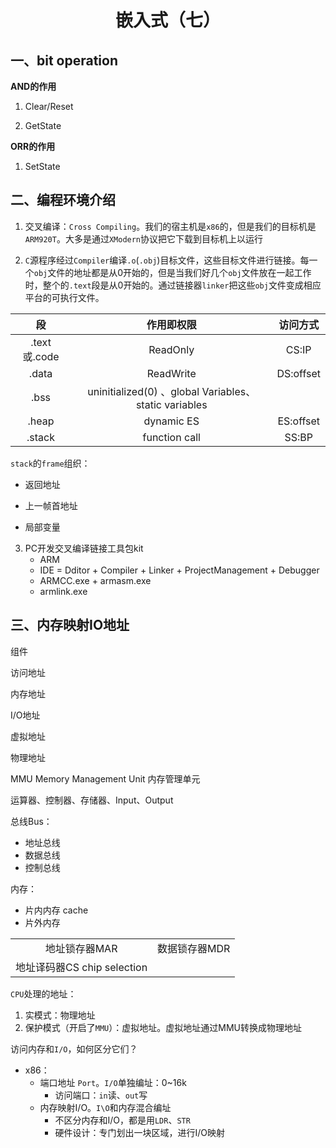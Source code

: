 <h1><center>嵌入式（七）</center></h1>

## 一、bit operation

**AND的作用**

1. Clear/Reset

2. GetState

**ORR的作用**

1. SetState



## 二、编程环境介绍

1. 交叉编译：`Cross Compiling`。我们的宿主机是`x86`的，但是我们的目标机是`ARM920T`。大多是通过`XModern`协议把它下载到目标机上以运行

2. `C`源程序经过`Compiler`编译`.o`(`.obj`)目标文件，这些目标文件进行链接。每一个`obj`文件的地址都是从0开始的，但是当我们好几个`obj`文件放在一起工作时，整个的`.text`段是从0开始的。通过链接器`linker`把这些`obj`文件变成相应平台的可执行文件。



|      段      |                       作用即权限                       | 访问方式  |
| :----------: | :----------------------------------------------------: | :-------: |
| .text或.code |                        ReadOnly                        |   CS:IP   |
|    .data     |                       ReadWrite                        | DS:offset |
|     .bss     | uninitialized(0) 、global Variables、 static variables |           |
|    .heap     |                      dynamic  ES                       | ES:offset |
|    .stack    |                     function call                      |   SS:BP   |

`stack`的`frame`组织：

* 返回地址

* 上一帧首地址

* 局部变量 



3. PC开发交叉编译链接工具包kit
   * ARM
   * IDE = Dditor + Compiler + Linker + ProjectManagement + Debugger
   * ARMCC.exe + armasm.exe
   * armlink.exe



## 三、内存映射IO地址

组件

访问地址

内存地址

I/O地址

虚拟地址

物理地址

MMU Memory Management Unit 内存管理单元



运算器、控制器、存储器、Input、Output

总线Bus：

* 地址总线
* 数据总线
* 控制总线

内存：

* 片内内存 cache
* 片外内存 

|                             |               |
| :-------------------------: | :-----------: |
|        地址锁存器MAR        | 数据锁存器MDR |
| 地址译码器CS chip selection |               |



`CPU`处理的地址：

1. 实模式：物理地址
2. 保护模式（开启了`MMU`）：虚拟地址。虚拟地址通过MMU转换成物理地址



访问内存和`I/O`，如何区分它们？

* x86：
  * 端口地址 `Port`。`I/O`单独编址：0~16k
    * 访问端口：`in`读、`out`写
  * 内存映射I/O。`I\O`和内存混合编址
    * 不区分内存和I/O，都是用`LDR`、`STR`
    * 硬件设计：专门划出一块区域，进行I/O映射